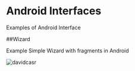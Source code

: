 # Android Interfaces

Examples of Android Interface

##Wizard

Example Simple Wizard with fragments in Android

![davidcasr](https://raw.github.com/davidcasr/AndroidInterfaces/wizard/master/example_wizard.png)

